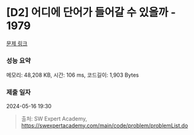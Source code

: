# [D2] 어디에 단어가 들어갈 수 있을까 - 1979 

[문제 링크](https://swexpertacademy.com/main/code/problem/problemDetail.do?contestProbId=AV5PuPq6AaQDFAUq) 

### 성능 요약

메모리: 48,208 KB, 시간: 106 ms, 코드길이: 1,903 Bytes

### 제출 일자

2024-05-16 19:30



> 출처: SW Expert Academy, https://swexpertacademy.com/main/code/problem/problemList.do